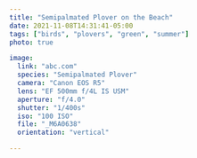 ```yaml
---
title: "Semipalmated Plover on the Beach"
date: 2021-11-08T14:31:41-05:00
tags: ["birds", "plovers", "green", "summer"]
photo: true

image:
  link: "abc.com"
  species: "Semipalmated Plover"
  camera: "Canon EOS R5"
  lens: "EF 500mm f/4L IS USM"
  aperture: "f/4.0"
  shutter: "1/400s"
  iso: "100 ISO"
  file: "_M6A0638"
  orientation: "vertical"

---
```

